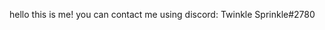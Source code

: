 hello this is me!
you can contact me using discord: Twinkle Sprinkle#2780

<!---
TwilightSparkleHonkers/TwilightSparkleHonkers is a ✨ special ✨ repository because its `README.md` (this file) appears on your GitHub profile.
You can click the Preview link to take a look at your changes.
--->
